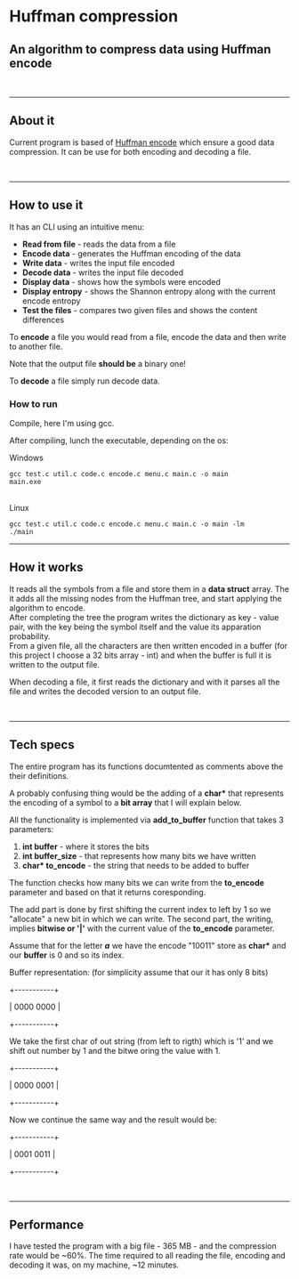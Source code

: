 <h1>Huffman compression</h1>
<h2>An algorithm to compress data using Huffman encode</h2>
<!-- <img src='https://user-images.githubusercontent.com/65015373/222278005-6ba91817-ec2c-4732-b96d-17492acae392.png'> -->
<br>
<hr>
<h2>About it</h2>

<p>Current program is based of <a href='https://github.com/w-i-l/huffman-coding'>Huffman encode</a> which ensure a good data compression. It can be use for both encoding and decoding a file.</p>

<br>
<hr>
<h2>How to use it</h2>

<p>It has an CLI using an intuitive menu:</p>
<ul>
    <li><b>Read from file</b> - reads the data from a file</li>
    <li><b>Encode data</b> - generates the Huffman encoding of the data</li>
    <li><b>Write data</b> - writes the input file encoded</li>
    <li><b>Decode data</b> - writes the input file decoded</li>
    <li><b>Display data</b> - shows how the symbols were encoded</li>
    <li><b>Display entropy</b> - shows the Shannon entropy along with the current encode entropy</li>
    <li><b>Test the files</b> - compares two given files and shows the content differences</li>
</ul>

<p>To <b>encode</b> a file you would read from a file, encode the data and then write to another file.</p>
<p>Note that the output file <b>should be</b> a binary one!</p>


<p>To <b>decode</b> a file simply run decode data.</p>


<h3>How to run</h3>
<p>Compile, here I'm using gcc.</p>

<p>After compiling, lunch the executable, depending on the os:</p>

<p>Windows</p>
<code bash>gcc test.c util.c code.c encode.c menu.c main.c -o main</code>
<br>
<code bash>main.exe</code>

<br>
<br>
<p>Linux</p>
<code bash>gcc test.c util.c code.c encode.c menu.c main.c -o main -lm</code>
<br>
<code bash>./main</code>


<br>
<hr>
<h2>How it works</h2>

<p>It reads all the symbols from a file and store them in a <b>data struct</b> array. The it adds all the missing nodes from the Huffman tree, and start applying the algorithm to encode.<br>
After completing the tree the program writes the dictionary as key - value pair, with the key being the symbol itself and the value its apparation probability.<br>
From a given file, all the characters are then written encoded in a buffer (for this project I choose a 32 bits array - int) and when the buffer is full it is written to the output file.</p>

<p>When decoding a file, it first reads the dictionary and with it parses all the file and writes the decoded version to an output file.</p>


<br>
<hr>
<h2>Tech specs</h2>

<p>The entire program has its functions documtented as comments above the their definitions.</p>
<p>A probably confusing thing would be the adding of a <b>char*</b> that represents the encoding of a symbol to a <b>bit array</b> that I will explain below.</p>

<p>All the functionality is implemented via <b>add_to_buffer</b> function that takes 3 parameters: </p>
<ol>
    <li><b>int buffer</b> - where it stores the bits</li>
    <li><b>int buffer_size</b> - that represents how many bits we have written
    <li><b>char* to_encode</b> - the string that needs to be added to buffer</li>
</ol>

<p>The function checks how many bits we can write from the <b>to_encode</b> parameter and based on that it returns coresponding.</p>
<p>The add part is done by first shifting the current index to left by 1 so we "allocate" a new bit in which we can write. The second part, the writing, implies <b>bitwise or '|'</b> with the current value of the <b>to_encode</b> parameter.</p>

<p>Assume that for the letter <b><i>a</i></b> we have the encode "10011" store as <b>char*</b> and our <b>buffer</b> is 0 and so its index.</p>

<p>Buffer representation: (for simplicity assume that our it has only 8 bits)<br></p>
<p>+-----------+</p>
<p>| 0000 0000 |</p>
<p>+-----------+</p>

<p>We take the first char of out string (from left to rigth) which is '1' and we shift out number by 1 and the bitwe oring the value with 1.</p>

<p>+-----------+</p>
<p>| 0000 0001 |</p>
<p>+-----------+</p>

<p>Now we continue the same way and the result would be: </p>

<p>+-----------+</p>
<p>| 0001 0011 |</p>
<p>+-----------+</p>

<br>
<hr>
<h2>Performance</h2>
<p>I have tested the program with a big file  - 365 MB - and the compression rate would be ~60%. The time required to all reading the file, encoding and decoding it was, on my machine, ~12 minutes.</p>
